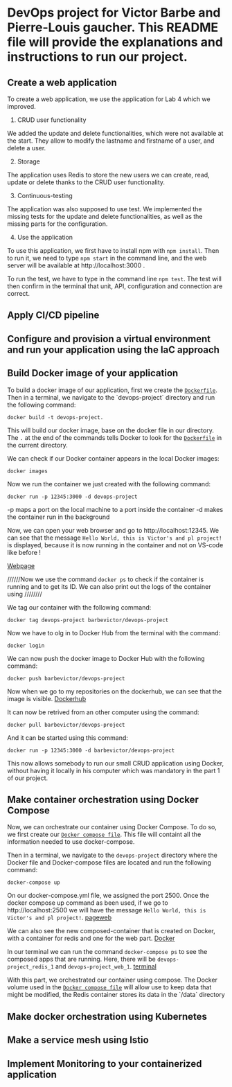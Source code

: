# DevOps project for Victor Barbe and Pierre-Louis gaucher. This README file will provide the explanations and instructions to run our project.

## Create a web application

To create a web application, we use the application for Lab 4 which we improved.

1. CRUD user functionality

We added the update and delete functionalities, which were not available at the start. They allow to modify the lastname and firstname of a user, and delete a user.

2. Storage

The application uses Redis to store the new users we can create, read, update or delete thanks to the CRUD user functionality.

3. Continuous-testing

The application was also supposed to use test. We implemented the missing tests for the update and delete functionalities, as well as the missing parts for the configuration.

4. Use the application

To use this application, we first have to install npm with `npm install`. Then to run it, we need to type `npm start` in the command line, and the web server will be available at http://localhost:3000 .

To run the test, we have to type in the command line `npm test`. The test will then confirm in the terminal that unit, API, configuration and connection are correct.

## Apply CI/CD pipeline

## Configure and provision a virtual environment and run your application using the IaC approach

## Build Docker image of your application

To build a docker image of our application, first we create the [`Dockerfile`](Dockerfile`).
Then in a terminal, we navigate to the `devops-project` directory and run the following command:

```
docker build -t devops-project.
```

This will build our docker image, base on the docker file in our directory. The `.` at the end of the commands tells Docker to look for the [`Dockerfile`](Dockerfile`) in the current directory.

We can check if our Docker container appears in the local Docker images:

```
docker images
```

Now we run the container we just created with the following command:

```
docker run -p 12345:3000 -d devops-project
```

-p maps a port on the local machine to a port inside the container
-d makes the container run in the background

Now, we can open your web browser and go to http://localhost:12345. We can see that the message `Hello World, this is Victor's and pl project!` is displayed, because it is now running in the container and not on VS-code like before !

[Webpage](images/image1.png)

//////Now we use the command `docker ps` to check if the container is running and to get its ID. We can also print out the logs of the container using ////////

We tag our container with the following command:

```
docker tag devops-project barbevictor/devops-project
```

Now we have to olg in to Docker Hub from the terminal with the command:

```
docker login
```

We can now push the docker image to Docker Hub with the following command:

```
docker push barbevictor/devops-project
```

Now when we go to my repositories on the dockerhub, we can see that the image is visible.
[Dockerhub](images/image2.png)

It can now be retrived from an other computer using the command:

```
docker pull barbevictor/devops-project
```

And it can be started using this command:

```
docker run -p 12345:3000 -d barbevictor/devops-project
```

This now allows somebody to run our small CRUD application using Docker, without having it locally in his computer which was mandatory in the part 1 of our project.

## Make container orchestration using Docker Compose

Now, we can orchestrate our container using Docker Compose. To do so, we first create our [`Docker compose file`](docker-compose.yml`). This file will containt all the information needed to use docker-compose.

Then in a terminal, we navigate to the `devops-project` directory where the Docker file and Docker-compose files are located and run the following command:

```
docker-compose up
```

On our docker-compose.yml file, we assigned the port 2500. Once the docker compose up command as been used, if we go to http://localhost:2500 we will have the message `Hello World, this is Victor's and pl project!`.
[pageweb](images/image3.png)

We can also see the new composed-container that is created on Docker, with a container for redis and one for the web part.
[Docker](images/image4.png)

In our terminal we can run the command `docker-compose ps` to see the composed apps that are running. Here, there will be `devops-project_redis_1` and `devops-project_web_1`.
[terminal](images/image5.png)

With this part, we orchestrated our container using compose. The Docker volume used in the [`Docker compose file`](docker-compose.yml`) will allow use to keep data that might be modified, the Redis container stores its data in the `/data` directory

## Make docker orchestration using Kubernetes

## Make a service mesh using Istio

## Implement Monitoring to your containerized application
